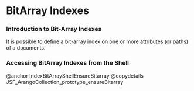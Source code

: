 <a name="bitarray_indexes"></a>
# BitArray Indexes

<a name="introduction_to_bit-array_indexes"></a>
### Introduction to Bit-Array Indexes

It is possible to define a bit-array index on one or more attributes (or paths)
of a documents.

<a name="accessing_bitarray_indexes_from_the_shell"></a>
### Accessing BitArray Indexes from the Shell

@anchor IndexBitArrayShellEnsureBitarray
@copydetails JSF_ArangoCollection_prototype_ensureBitarray

